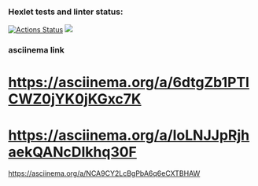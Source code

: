 ### Hexlet tests and linter status:
[![Actions Status](https://github.com/gorshkovga/python-project-lvl1/workflows/hexlet-check/badge.svg)](https://github.com/gorshkovga/python-project-lvl1/actions)
<a href="https://codeclimate.com/github/gorshkovga/python-project-lvl1/maintainability"><img src="https://api.codeclimate.com/v1/badges/04dd0f3cea288fddeda7/maintainability" /></a>

### asciinema link
# https://asciinema.org/a/6dtgZb1PTlCWZ0jYK0jKGxc7K
# https://asciinema.org/a/IoLNJJpRjhaekQANcDIkhq30F

https://asciinema.org/a/NCA9CY2LcBgPbA6q6eCXTBHAW
